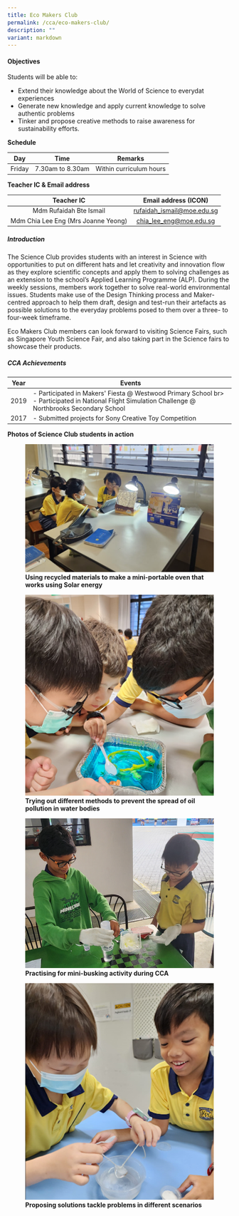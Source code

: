 ```yaml
---
title: Eco Makers Club
permalink: /cca/eco-makers-club/
description: ""
variant: markdown
---
```

#### **Objectives**
  
Students will be able to:  
  


*   Extend their knowledge about the World of Science to everydat experiences
*   Generate new knowledge and apply current knowledge to solve authentic problems
*   Tinker and propose creative methods to raise awareness for sustainability efforts.
  

**Schedule**

  

| Day | Time | Remarks |
| --- | --- | --- |
| Friday | 7.30am to 8.30am | Within curriculum hours |

  
**Teacher IC &amp; Email address**  
  
|          Teacher IC          |  Email address (ICON)  |
|:----------------------------:|:----------------------:|
| Mdm Rufaidah Bte Ismail | rufaidah_ismail@moe.edu.sg |
|       Mdm Chia Lee Eng (Mrs Joanne Yeong)       | chia_lee_eng@moe.edu.sg |


##### **Introduction**

  
The Science Club provides students with an interest in Science with opportunities to put on different hats and let creativity and innovation flow as they explore scientific concepts and apply them to solving challenges as an extension to the school’s Applied Learning Programme (ALP). During the weekly sessions, members work together to solve real-world environmental issues. Students make use of the Design Thinking process and Maker-centred approach to help them draft, design and test-run their artefacts as possible solutions to the everyday problems posed to them over a three- to four-week timeframe.&nbsp;

Eco Makers Club members can look forward to visiting Science Fairs, such as Singapore Youth Science Fair, and also taking part in the Science fairs to showcase their products.&nbsp;

  

##### **CCA Achievements**



| Year | Events | 
| -------- | -------- | 
| 2019     | - Participated in Makers' Fiesta @ Westwood Primary School br&gt; - Participated in National Flight Simulation Challenge @ Northbrooks Secondary School     | 
| 2017     | - Submitted projects for Sony Creative Toy Competition     | 



  
  
**Photos of Science Club students in action**  
  

<figure>

<img src="/images/Our%20Curriculum/Departments/CCA/Science%20Club/eco makers-1.png">

<figcaption> <strong> Using recycled materials to make a mini-portable oven that works using Solar energy </strong> </figcaption>

</figure>

<figure>

<img src="/images/Our%20Curriculum/Departments/CCA/Science%20Club/eco makers-2.png">

<figcaption> <strong> Trying out different methods to prevent the spread of oil pollution in water bodies </strong> </figcaption>

</figure>

<figure>

<img src="/images/Our%20Curriculum/Departments/CCA/Science%20Club/eco makers-3.png">

<figcaption> <strong> Practising for mini-busking activity during CCA </strong> </figcaption>

</figure>

<figure>

<img src="/images/Our%20Curriculum/Departments/CCA/Science%20Club/eco makers-4.png">

<figcaption> <strong> Proposing solutions tackle problems in different scenarios </strong> </figcaption>

</figure>
